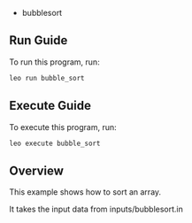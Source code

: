 * bubblesort

## Run Guide

To run this program, run:
```bash
leo run bubble_sort
```

## Execute Guide

To execute this program, run:
```bash
leo execute bubble_sort
```

## Overview

This example shows how to sort an array.

It takes the input data from inputs/bubblesort.in
 